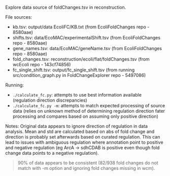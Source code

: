 Explore data source of foldChanges.tsv in reconstruction.

File sources:
- kb.tsv: output/data EcoliFC/KB.txt (from EcoliFoldChanges repo - 8580aae)
- shifts.tsv: data/EcoMAC/experimentalShift.tsv (from EcoliFoldChanges repo - 8580aae)
- gene_names.tsv: data/EcoMAC/geneName.tsv (from EcoliFoldChanges repo - 8580aae)
- fold_changes.tsv: reconstruction/ecoli/flat/foldChanges.tsv (from wcEcoli repo - 143cf74856)
- fc_single_shift.tsv: output/fc_single_shift.tsv (from running src/condition_graph.py in FoldChangeExplorer repo - 5497086)

Running:
- `./calculate_fc.py`: attempts to use best information available (regulation direction discrepancies)
- `./calculate_fc.py -m`: attempts to match expected processing of source data (relies on unknown method of determining regulation direction fater processing and compares based on assuming only positive direction)

Notes:
Original data appears to ignore direction of regulation in data analysis.
Mean and std are calculated based on abs of fold change and direction is
probably set afterwards based on curated regulation.  This can lead to issues
with ambiguous regulation where annotation point to positive and negative
regulation (eg ArcA -> sdhCDAB is positive even though fold change data points
to a negative regulation).

>90% of data appears to be consistent (82/938 fold changes do not match with -m option and ignoring fold changes missing in wcm).
